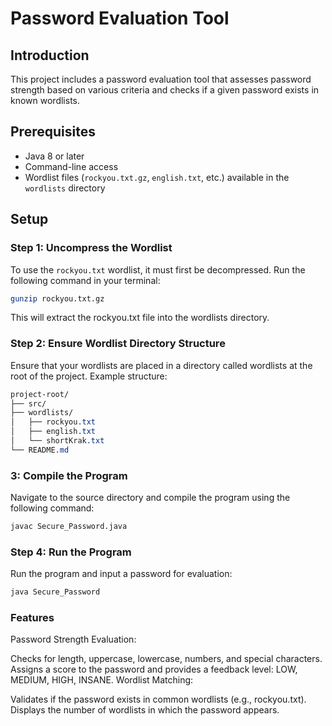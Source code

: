 # Password Evaluation Tool

## Introduction
This project includes a password evaluation tool that assesses password strength based on various criteria and checks if a given password exists in known wordlists.

## Prerequisites
- Java 8 or later
- Command-line access
- Wordlist files (`rockyou.txt.gz`, `english.txt`, etc.) available in the `wordlists` directory

## Setup

### Step 1: Uncompress the Wordlist
To use the `rockyou.txt` wordlist, it must first be decompressed. Run the following command in your terminal:

```bash
gunzip rockyou.txt.gz
```
This will extract the rockyou.txt file into the wordlists directory.

### Step 2: Ensure Wordlist Directory Structure
Ensure that your wordlists are placed in a directory called wordlists at the root of the project. Example structure:

```css
project-root/
├── src/
├── wordlists/
│   ├── rockyou.txt
│   ├── english.txt
│   └── shortKrak.txt
└── README.md
```
### 3: Compile the Program
Navigate to the source directory and compile the program using the following command:

``` bash
javac Secure_Password.java
```
### Step 4: Run the Program
Run the program and input a password for evaluation:

```bash
java Secure_Password
```
### Features
Password Strength Evaluation:

Checks for length, uppercase, lowercase, numbers, and special characters.
Assigns a score to the password and provides a feedback level: LOW, MEDIUM, HIGH, INSANE.
Wordlist Matching:

Validates if the password exists in common wordlists (e.g., rockyou.txt).
Displays the number of wordlists in which the password appears.

